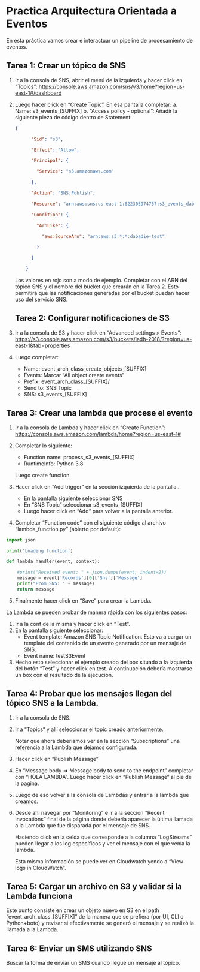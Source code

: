 # Practica Arquitectura Orientada a Eventos

En esta práctica vamos crear e interactuar un pipeline de procesamiento de eventos.

## Tarea 1: Crear un tópico de SNS
1. Ir a la consola de SNS, abrir el menú de la izquierda y hacer click en “Topics”:
    https://console.aws.amazon.com/sns/v3/home?region=us-east-1#/dashboard

2. Luego hacer click en “Create Topic”. En esa pantalla completar:
    a. Name: s3_events_[SUFFIX]
    b. “Access policy - optional”: Añadir la siguiente pieza de código dentro de Statement:
    ```json
    {
    
          "Sid": "s3",
    
          "Effect": "Allow",
    
          "Principal": {
    
            "Service": "s3.amazonaws.com"
    
          },
    
          "Action": "SNS:Publish",
    
          "Resource": "arn:aws:sns:us-east-1:622305974757:s3_events_dabadie",
    
          "Condition": {
    
            "ArnLike": {
    
              "aws:SourceArn": "arn:aws:s3:*:*:dabadie-test"
    
            }
    
          }
    
        }
   ```
    Los valores en rojo son a modo de ejemplo. Completar con el ARN del tópico SNS y el nombre del bucket que crearán en la Tarea 2. Esto permitirá que las notificaciones generadas por el bucket puedan hacer uso del servicio SNS.

    ## Tarea 2: Configurar notificaciones de S3

3. Ir a la consola de S3 y hacer click en “Advanced settings > Events”:
    https://s3.console.aws.amazon.com/s3/buckets/iadh-2018/?region=us-east-1&tab=properties
4. Luego completar:
   - Name: event_arch_class_create_objects_[SUFFIX]
   - Events: Marcar “All object create events”
   - Prefix: event_arch_class_[SUFFIX]/
   - Send to: SNS Topic
   - SNS: s3_events_[SUFFIX]

## Tarea 3: Crear una lambda que procese el evento
1. Ir a la consola de Lambda y hacer click en “Create Function”:
https://console.aws.amazon.com/lambda/home?region=us-east-1#

2. Completar lo siguiente:
    - Function name: process_s3_events_[SUFFIX]
    - RuntimeInfo: Python 3.8
     
     Luego create function.

3. Hacer click en “Add trigger” en la sección izquierda de la pantalla..
    - En la pantalla siguiente seleccionar SNS
    - En “SNS Topic” seleccionar s3_events_[SUFFIX]
    - Luego hacer click en “Add“ para volver a la pantalla anterior.

4. Completar “Function code” con el siguiente código al archivo “lambda_function.py” (abierto por default):

```python
import json

print('Loading function')

def lambda_handler(event, context):

    #print("Received event: " + json.dumps(event, indent=2))
    message = event['Records'][0]['Sns']['Message']
    print("From SNS: " + message)
    return message
```

5. Finalmente hacer click en “Save” para crear la Lambda.

La Lambda se pueden probar de manera rápida con los siguientes pasos:

1. Ir a la conf de la misma y hacer click en “Test”.
2. En la pantalla siguiente seleccionar:
    - Event template: Amazon SNS Topic Notification. Esto va a cargar un template del contenido de un evento generado por un mensaje de SNS.
    - Event name: testS3Event
3. Hecho esto seleccionar el ejemplo creado del box situado a la izquierda del botón “Test” y hacer click en test. A continuación debería mostrarse un box con el resultado de la ejecución.

## Tarea 4: Probar que los mensajes llegan del tópico SNS a la Lambda.
1. Ir a la consola de SNS.
2. Ir a “Topics“ y allí seleccionar el topic creado anteriormente.
    
    Notar que ahora deberíamos ver en la sección “Subscriptions” una referencia a la Lambda que dejamos configurada.

3. Hacer click en “Publish Message”
4. En “Message body => Message body to send to the endpoint” completar con “HOLA LAMBDA”. Luego hacer click en “Publish Message“ al pie de la pagina.
5. Luego de eso volver a la consola de Lambdas y entrar a la lambda que creamos.
6. Desde ahí navegar por “Monitoring” e ir a la sección “Recent Invocations” final de la página donde debería aparecer la última llamada a la Lambda que fue disparada por el mensaje de SNS.
    
    Haciendo click en la celda que corresponde a la columna “LogStreams” pueden llegar a los log específicos y ver el mensaje con el que venía la lambda.
    
    Esta misma información se puede ver en Cloudwatch yendo a “View logs in CloudWatch”.

## Tarea 5: Cargar un archivo en S3 y validar si la Lambda funciona

Este punto consiste en crear un objeto nuevo en S3 en el path “event_arch_class_[SUFFIX]” de la manera que se prefiera (por UI, CLI o Python+boto) y revisar si efectivamente se generó el mensaje y se realizó la llamada a la Lambda.

## Tarea 6: Enviar un SMS utilizando SNS

Buscar la forma de enviar un SMS cuando llegue un mensaje al tópico.